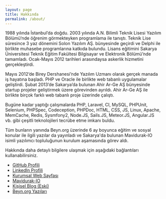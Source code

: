 ```yaml
---
layout: page
title: Hakkında
permalink: /about/
---
```


1988 yılında İstanbul’da doğdu. 2003 yılında A.N. Bilimli Teknik Lisesi Yazılım Bölümü‘nde öğrenim görmekteyken programlama ile tanıştı. Teknik Lise süresince 3 yaz dönemini Solon Yazılım AŞ. bünyesinde geçirdi ve Delphi ile birlikte muhasebe programlarına katkıda bulundu. Lisans eğitimini Sakarya Üniversitesi Teknik Eğitim Fakültesi Bilgisayar ve Elektronik Bölümü’nde tamamladı. Ocak-Mayıs 2012 tarihleri arasındaysa askerlik hizmetini gerçekleştirdi.

Mayıs 2012’de Birey Dershanesi’nde Yazılım Uzmanı olarak gerçek manada iş hayatına başladı. PHP ve Oracle ile birlikte web tabanlı uygulamalar geliştirdi. Şubat 2013’de Sakarya’da bulunan Ahir Ar-Ge AŞ bünyesinde startup projeler geliştirmek üzere görevinden ayrıldı. Ahir Ar-Ge AŞ ile birlikte birçok farklı web tabanlı proje üzerinde çalıştı. 

Bugüne kadar yaptığı çalışmalarda PHP, Laravel, CI, MySQL, PHPUnit, Selenium, PHPSpec, Codeception, PHPDoc, HTML, CSS, JS, Linux, Apache, MemCache, Redis, Sysmfony2, Node.JS, Sails.JS, Meteor.JS, Angular.JS vb. gibi çeşitli teknolojileri tecrübe etme imkanı buldu.

Tüm bunların yanında Beyn.org üzerinde 6 ay boyunca eğitim ve sosyal konular ile ilgili yazılar da yayınladı ve Sakarya'da bulunan Mavidurak-IO isimli yazılımcı topluluğunun kurulum aşamasında görev aldı. 

Hakkında daha detaylı bilgilere ulaşmak için aşağıdaki bağlantıları kullanabilirsiniz. 

* [GitHub Profili](http://github.com/ozziest)
* [LinkedIn Profili](http://tr.linkedin.com/in/ozguradem)
* [Kurumsal Web Sayfası](http://ahir.com.tr)
* [Mavidurak-IO](http://mavidurak.github.io)
* [Kişisel Blog (Eski)](http://ozguradem.net)
* [Beyn.org Yazıları](http://beyn.org/yazar/ozguradem)
